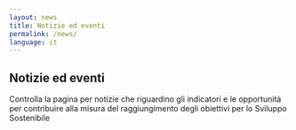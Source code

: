 ```yaml
---
layout: news
title: Notizie ed eventi
permalink: /news/
language: it
---
```


## Notizie ed eventi
Controlla la pagina per notizie che riguardino gli indicatori e le opportunità per contribuire alla misura del raggiungimento degli obiettivi per lo Sviluppo Sostenibile

